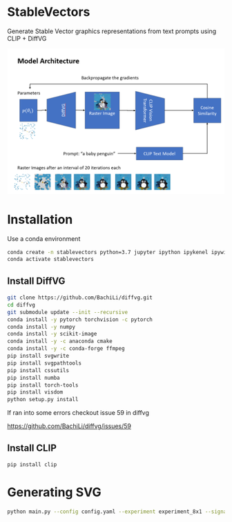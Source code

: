# StableVectors

Generate Stable Vector graphics representations from text prompts using CLIP + DiffVG

![model_architecture](./assets/model_architecture.png)

# Installation

Use a conda environment

```bash
conda create -n stablevectors python=3.7 jupyter ipython ipykenel ipywidgets
conda activate stablevectors
```

## Install DiffVG

```bash
git clone https://github.com/BachiLi/diffvg.git
cd diffvg
git submodule update --init --recursive
conda install -y pytorch torchvision -c pytorch
conda install -y numpy
conda install -y scikit-image
conda install -y -c anaconda cmake
conda install -y -c conda-forge ffmpeg
pip install svgwrite
pip install svgpathtools
pip install cssutils
pip install numba
pip install torch-tools
pip install visdom
python setup.py install
```

If ran into some errors checkout issue 59 in diffvg

https://github.com/BachiLi/diffvg/issues/59

## Install CLIP

```bash
pip install clip
```

# Generating SVG

```bash
python main.py --config config.yaml --experiment experiment_8x1 --signature penguin --prompt a baby penguin --num_iter 200
```
